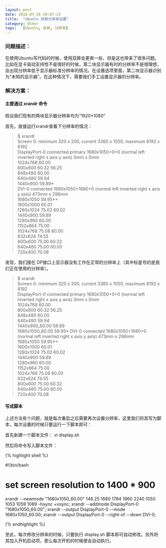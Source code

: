 ```yaml
---
layout: post
date: 2016-07-26 20:07:23
title:  "Ubuntu 双屏分辨率设置"
category: Other
tags:   [Ubuntu, 双屏, 分辨率]
---
```


### 问题描述：

在使用Ubuntu写代码的时候，使用双屏会更爽一些，但是这也带来了很多问题。比如在显卡驱动支持性不是很好的时候，第二块显示器有时的分辨率不是很理想，会出现分辨率低于显示器标准分辨率的情况。在设置选项里面，第二块显示器识别为“未知的显示器”。在这种情况下，需要我们手工设置显示器的分辨率。

### 解决方案：

#### 主要通过 xrandr 命令

假设我们现有的两块显示器分辨率均为“1920*1080”

首先，直接运行xrandr查看下分辨率的情况：

> $ xrandr  
Screen 0: minimum 320 x 200, current 3360 x 1050, maximum 8192 x 8192  
DisplayPort-0 connected primary 1680x1050+0+0 (normal left inverted right x axis y axis) 0mm x 0mm  
   1024x768      60.00  
   800x600       60.32    56.25  
   848x480       60.00  
   640x480       59.94  
   1440x900      59.89*  
DVI-0 connected 1680x1050+1680+0 (normal left inverted right x axis y axis) 473mm x 296mm  
   1680x1050     59.95*+  
   1600x1000     60.01  
   1280x1024     75.02    60.02  
   1440x900      59.89  
   1280x960      60.00  
   1152x864      75.00  
   1024x768      75.08    60.00  
   832x624       74.55  
   800x600       75.00    60.32  
   640x480       75.00    60.00  
   720x400       70.08  

发现，我们接在 DP接口上显示器没有工作在正常的分辨率上（其中标星号的是我们正在使用的分辨率）。

> $ xrandr  
Screen 0: minimum 320 x 200, current 3360 x 1050, maximum 8192 x 8192  
DisplayPort-0 connected primary 1680x1050+0+0 (normal left inverted right x axis y axis) 0mm x 0mm  
   1024x768      60.00  
   800x600       60.32    56.25  
   848x480       60.00  
   640x480       59.94  
   1440x900_60.00  59.89  
   1680x1050_60.00  59.95* 
DVI-0 connected 1680x1050+1680+0 (normal left inverted right x axis y axis) 473mm x 296mm  
   1680x1050     59.95*+  
   1600x1000     60.01  
   1280x1024     75.02    60.02  
   1440x900      59.89  
   1280x960      60.00  
   1152x864      75.00  
   1024x768      75.08    60.00  
   832x624       74.55  
   800x600       75.00    60.32  
   640x480       75.00    60.00  
   720x400       70.08  

#### 写成脚本

上述方法有个问题，就是每次重启之后需要再次设置分辨率，这里我们将其写为脚本，每次设置的时候只要运行一下脚本即可：

首先新建一个脚本文件： vi display.sh

然后将命令写入脚本文件：

{% highlight shell %}

#!/bin/bash
# set screen resolution to 1400 * 900

xrandr --newmode "1680x1050_60.00"  146.25  1680 1784 1960 2240  1050 1053 1059 1089 -hsync +vsync;
xrandr --addmode DisplayPort-0 "1680x1050_60.00";
xrandr --output DisplayPort-0 --mode 1680x1050_60.00;
xrandr --output DisplayPort-0 --right-of --down DVI-0;

{% endhighlight %}

至此，每次修改分辨率的时候，只要执行 display.sh 脚本即可自动修改。另外将其加入开机启动项，那么每次开机的时候便会自动执行。

